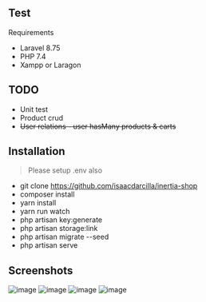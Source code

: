 ## Test

Requirements
* Laravel 8.75
* PHP 7.4
* Xampp or Laragon

## TODO

* Unit test
* Product crud
* <s>User relations - user hasMany products & carts</s>

## Installation

> Please setup .env also

* git clone https://github.com/isaacdarcilla/inertia-shop
* composer install
* yarn install
* yarn run watch
* php artisan key:generate
* php artisan storage:link
* php artisan migrate --seed
* php artisan serve

## Screenshots

![image](https://user-images.githubusercontent.com/22732118/184830656-55b507c6-5554-42b6-9b98-132d597c145e.png)
![image](https://user-images.githubusercontent.com/22732118/184830727-444c9562-4ffa-4383-a4fa-689ad5f1e919.png)
![image](https://user-images.githubusercontent.com/22732118/184830760-bc3d4c71-ef75-4386-bfba-1b28ee41a102.png)
![image](https://user-images.githubusercontent.com/22732118/184830840-4b86409b-cbc0-4449-99b7-1ae1ec332ed3.png)
